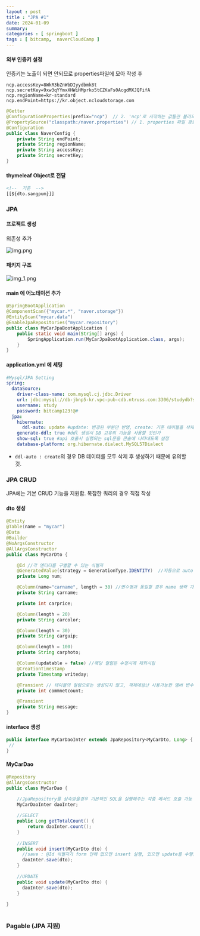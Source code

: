 ```yaml
---
layout : post
title : "JPA #1"
date: 2024-01-09
summary: 
categories : [ springboot ]
tags : [ bitcamp,  naverCloudCamp ]
---
```



#### 외부 인증키 설정

인증키는 노출이 되면 안되므로 properties파일에 모아 작성 후 

```properties
ncp.accessKey=8WkR3bZnWbDIyydbmk8t
ncp.secretKey=9xw3qYYmxXHWiHMprko5tCZKaFs0AcgdMXJQFifA
ncp.regionName=kr-standard
ncp.endPoint=https://kr.object.ncloudstorage.com
```

```java
@Getter
@ConfigurationProperties(prefix="ncp")  // 2. 'ncp'로 시작하는 값들만 불러오게 함.
@PropertySource("classpath:/naver.properties") // 1. properties 파일 경로 지정
@Configuration
public class NaverConfig {
    private String endPoint;
    private String regionName;
    private String accessKey;
    private String secretKey;
}
```

#### thymeleaf Object로 전달

```html
<!--  기존  -->
[[${dto.sangpum}]]
```

### JPA

#### 프로젝트 생성

의존성 추가 

![img.png](../../assets/images/2024-01-09-springboot002/img.png)


#### 패키지 구조

![img_1.png](../../assets/images/2024-01-09-springboot002/img_1.png)

#### main 에 어노테이션 추가

```java
@SpringBootApplication
@ComponentScan({"mycar.*", "naver.storage"})
@EntityScan("mycar.data")
@EnableJpaRepositories("mycar.repository")
public class MyCarJpaBootApplication {
    public static void main(String[] args) {
        SpringApplication.run(MyCarJpaBootApplication.class, args);
    }
}
```


#### application.yml 에 세팅

```yaml
#Mysql/JPA Setting
spring:
  dataSource:
    driver-class-name: com.mysql.cj.jdbc.Driver
    url: jdbc:mysql://db-jbnp5-kr.vpc-pub-cdb.ntruss.com:3306/studydb?serverTimezone=Asia/Seoul
    username: study
    password: bitcamp123!@#
  jpa:
    hibernate:
      ddl-auto: update #update: 변경된 부분만 반영, create: 기존 테이블을 삭제 후 생성.
    generate-ddl: true #ddl 생성시 DB 고유의 기능을 사용할 것인가
    show-sql: true #api 호출시 실행되는 sql문을 콘솔에 나타내도록 설정
    database-platform: org.hibernate.dialect.MySQL57Dialect 
```

* `ddl-auto : create`의 경우 DB 데이터를 모두 삭제 후 생성하기 때문에 유의할 것.

### JPA CRUD

JPA에는 기본 CRUD 기능을 지원함. 복잡한 쿼리의 경우 직접 작성

#### dto 생성

```java
@Entity
@Table(name = "mycar")
@Data
@Builder
@NoArgsConstructor
@AllArgsConstructor
public class MyCarDto {

    @Id //각 엔터티를 구별할 수 있는 식별자
    @GeneratedValue(strategy = GenerationType.IDENTITY)  //자동으로 auto increment를 하기 위한 설정
    private Long num;

    @Column(name="carname", length = 30) //변수명과 동일할 경우 name 생략 가능
    private String carname;

    private int carprice;

    @Column(length = 20)
    private String carcolor;

    @Column(length = 30)
    private String carguip;

    @Column(length = 100)
    private String carphoto;

    @Column(updatable = false) //해당 컬럼은 수정시에 제외시킴
    @CreationTimestamp
    private Timestamp writeday;

    @Transient // 테이블의 컬럼으로는 생성되지 않고, 객체에섬난 사용가능한 멤버 변수
    private int commnetcount;

    @Transient
    private String message;
}
```

#### interface 생성

```java
public interface MyCarDaoInter extends JpaRepository<MyCarDto, Long> {
 // 
}
```

#### MyCarDao

```java
@Repository
@AllArgsConstructor
public class MyCarDao {

    //JpaRepository를 상속받을경우 기본적인 SQL을 실행해주는 각종 메서드 호출 가능
    MyCarDaoInter daoInter;
    
    //SELECT
    public Long getTotalCount() {
        return daoInter.count();
    }
    
    //INSERT
    public void insert(MyCarDto dto) {
      //save : @Id 식별자가 form 안에 없으면 insert 실행, 있으면 update를 수행한다.
      daoInter.save(dto);
    }
    
    //UPDATE
    public void update(MyCarDto dto) {
      daoInter.save(dto);
    }
    
}
```

```html

```

### Pagable (JPA 지원)











